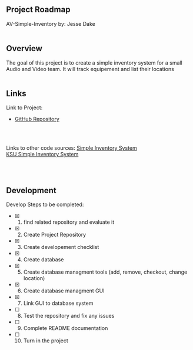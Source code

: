 Project Roadmap
---------------
AV-Simple-Inventory
by: Jesse Dake
<br><br>


## Overview
The goal of this project is to create a simple inventory system for a small Audio and Video team.
It will track equipement and list their locations
<br><br>




## Links
Link to Project:
 - [GitHub Repository](https://github.com/ksu-is/AV-Simple-Inventory)


<br><br>

Links to other code sources:
 [Simple Inventory System](https://code-projects.org/simple-inventory-system-in-python-with-source-code/)<br>
 [KSU Simple Inventory System](https://github.com/ksu-is/simple-inventory)

<br><br>


## Development

Develop Steps to be completed:

-[x] 1. find related repository and evaluate it

-[x] 2.  Create Project Repository

-[x] 3.  Create developement checklist

-[X] 4.  Create database

-[X] 5.  Create database managment tools (add, remove, checkout, change location)

-[X] 6.  Create database managment GUI

-[X] 7.  Link GUI to database system

-[ ] 8.  Test the repository and fix any issues

-[ ] 9.  Complete README documentation

-[ ] 10. Turn in the project